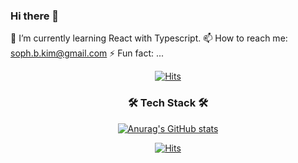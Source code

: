 ### Hi there 👋

🌱 I’m currently learning React with Typescript.
📫 How to reach me: soph.b.kim@gmail.com
⚡ Fun fact: ...

  <div align=center>
	
  [![Hits](https://hits.seeyoufarm.com/api/count/incr/badge.svg?url=https%3A%2F%2Fgithub.com%2Fsophkim)](https://hits.seeyoufarm.com) 
	
  </div>
<h3 align="center"> 🛠 Tech Stack 🛠 </h3>



  <div align=center>
  
   [![Anurag's GitHub stats](https://github-readme-stats.vercel.app/api?username=sophkim)](https://github.com/anuraghazra/github-readme-stats)
 
  
</div>

  <div align=center>	
  
   [![Hits](https://hits.seeyoufarm.com/api/count/incr/badge.svg?url=https%3A%2F%2Fgithub.com%2Fzzsza)](https://hits.seeyoufarm.com) 
 
</div>
